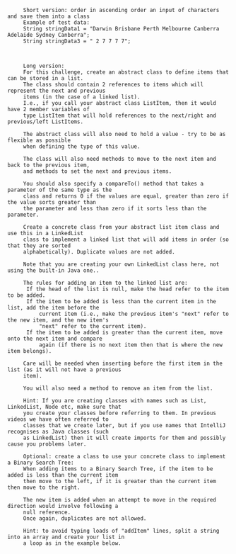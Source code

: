          Short version: order in ascending order an input of characters and save them into a class
         Example of test data:         
         String stringData1 = "Darwin Brisbane Perth Melbourne Canberra Adelaide Sydney Canberra";
         String stringData3 = " 2 7 7 7 7";

         
         
         Long version:
         For this challenge, create an abstract class to define items that can be stored in a list.
         The class should contain 2 references to items which will represent the next and previous
         items (in the case of a linked list).
         I.e., if you call your abstract class ListItem, then it would have 2 member variables of
         type ListItem that will hold references to the next/right and previous/left ListItems.

         The abstract class will also need to hold a value - try to be as flexible as possible
         when defining the type of this value.

         The class will also need methods to move to the next item and back to the previous item,
         and methods to set the next and previous items.

         You should also specify a compareTo() method that takes a parameter of the same type as the
         class and returns 0 if the values are equal, greater than zero if the value sorts greater than
         the parameter and less than zero if it sorts less than the parameter.

         Create a concrete class from your abstract list item class and use this in a LinkedList
         class to implement a linked list that will add items in order (so that they are sorted
         alphabetically). Duplicate values are not added.

         Note that you are creating your own LinkedList class here, not using the built-in Java one..

         The rules for adding an item to the linked list are:
          If the head of the list is null, make the head refer to the item to be added.
          If the item to be added is less than the current item in the list, add the item before the
              current item (i.e., make the previous item's "next" refer to the new item, and the new item's
              "next" refer to the current item).
          If the item to be added is greater than the current item, move onto the next item and compare
              again (if there is no next item then that is where the new item belongs).

         Care will be needed when inserting before the first item in the list (as it will not have a previous
         item).

         You will also need a method to remove an item from the list.

         Hint: If you are creating classes with names such as List, LinkedList, Node etc, make sure that
         you create your classes before referring to them. In previous videos we have often referred to
         classes that we create later, but if you use names that IntelliJ recognises as Java classes (such
         as LinkedList) then it will create imports for them and possibly cause you problems later.

         Optional: create a class to use your concrete class to implement a Binary Search Tree:
         When adding items to a Binary Search Tree, if the item to be added is less than the current item
         then move to the left, if it is greater than the current item then move to the right.

         The new item is added when an attempt to move in the required direction would involve following a
         null reference.
         Once again, duplicates are not allowed.

         Hint: to avoid typing loads of "addItem" lines, split a string into an array and create your list in
         a loop as in the example below.
